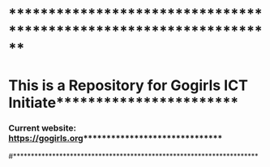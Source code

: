 # ******************************************************************
# This is a Repository for Gogirls ICT Initiate***********************
### Current website: https://gogirls.org******************************
#*********************************************************************